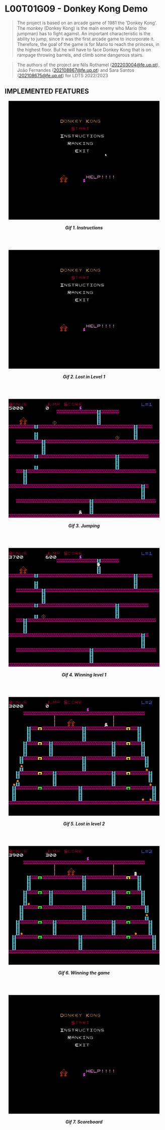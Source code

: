 # L00T01G09 - Donkey Kong Demo


> The project is based on an arcade game of 1981 the 'Donkey Kong'. The monkey (Donkey Kong) is the main enemy who Mario (the jumpman) has to fight against. An important characteristic is the ability to jump, since it was the first arcade game to incorporate it. Therefore, the goal of the game is for Mario to reach the princess, in the highest floor. But he will have to face Donkey Kong that is on rampage throwing barrels, and climb some dangerous stairs.

>The authors of the project are Nils Rothamel (202203004@fe.up.pt), João Fernandes (202108867@fe.up.pt) and Sara Santos (202108675@fe.up.pt) for LDTS 2022/2023

## IMPLEMENTED FEATURES

<p align="center">
  <img src="src/main/resources/gif/instruction.gif" alt="">
</p>

<p align="center">
  <b><i>Gif 1. Instructions</i></b>
</p>
<br>
<br />


<p align="center">
  <img src="src/main/resources/gif/lostLevel1.gif" alt="">
</p>

<p align="center">
  <b><i>Gif 2. Lost in Level 1</i></b>
</p>
<br>
<br />

<p align="center">
  <img src="src/main/resources/gif/jumping.gif" alt="">
</p>

<p align="center">
  <b><i>Gif 3. Jumping</i></b>
</p>
<br>
<br />

<p align="center">
  <img src="src/main/resources/gif/winLevel.gif" alt="">
</p>

<p align="center">
  <b><i>Gif 4. Winning level 1</i></b>
</p>
<br>
<br />

<p align="center">
  <img src="src/main/resources/gif/lostLevel2.gif" alt="">
</p>

<p align="center">
  <b><i>Gif 5. Lost in level 2</i></b>
</p>
<br>
<br />


<p align="center">
  <img src="src/main/resources/gif/winGame.gif" alt="">
</p>

<p align="center">
  <b><i>Gif 6. Winning the game</i></b>
</p>
<br>
<br />

<p align="center">
  <img src="src/main/resources/gif/scoreboard.gif" alt="">
</p>

<p align="center">
  <b><i>Gif 7. Scoreboard</i></b>
</p>
<br>
<br />
